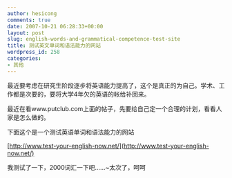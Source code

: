 ```yaml
---
author: hesicong
comments: true
date: 2007-10-21 06:28:33+00:00
layout: post
slug: english-words-and-grammatical-competence-test-site
title: 测试英文单词和语法能力的网站
wordpress_id: 258
categories:
- 其他
---
```



最近要考虑在研究生阶段逐步将英语能力提高了，这个是真正的为自己。学术、工作都是次要的，要将大学4年欠的英语的帐给补回来。

最近在看www.putclub.com上面的帖子，先要给自己定一个合理的计划，看看人家是怎么做的。

下面这个是一个测试英语单词和语法能力的网站

[http://www.test-your-english-now.net/](http://www.test-your-english-now.net/)

我测试了一下，2000词汇一下吧……~太次了，呵呵


